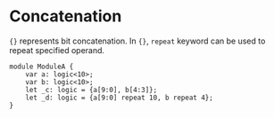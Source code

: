 # Concatenation

`{}` represents bit concatenation.
In `{}`, `repeat` keyword can be used to repeat specified operand.

```veryl,playground
module ModuleA {
    var a: logic<10>;
    var b: logic<10>;
    let _c: logic = {a[9:0], b[4:3]};
    let _d: logic = {a[9:0] repeat 10, b repeat 4};
}
```
